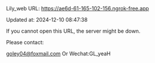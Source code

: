 Lily_web URL: https://ae6d-61-165-102-156.ngrok-free.app

Updated at: 2024-12-10 08:47:38

If you cannot open this URL, the server might be down.

Please contact: 

goley04@foxmail.com Or Wechat:GL_yeaH